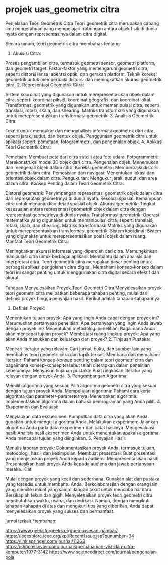 
# projek uas_geometrix citra
Penjelasan Teori Geometrik Citra
Teori geometrik citra merupakan cabang ilmu pengetahuan yang mempelajari hubungan antara objek fisik di dunia nyata dengan representasinya dalam citra digital.

Secara umum, teori geometrik citra membahas tentang:

1. Akuisisi Citra:

Proses pengambilan citra, termasuk geometri sensor, geometri platform, dan geometri target.
Faktor-faktor yang memengaruhi geometri citra, seperti distorsi lensa, aberasi optik, dan gerakan platform.
Teknik koreksi geometrik untuk memperbaiki distorsi dan meningkatkan akurasi geometrik citra.
2. Representasi Geometrik Citra:

Sistem koordinat yang digunakan untuk merepresentasikan objek dalam citra, seperti koordinat piksel, koordinat geografis, dan koordinat lokal.
Transformasi geometrik yang digunakan untuk memanipulasi citra, seperti translasi, rotasi, skala, dan shearing.
Matriks transformasi yang digunakan untuk merepresentasikan transformasi geometrik.
3. Analisis Geometrik Citra:

Teknik untuk mengukur dan menganalisis informasi geometrik dari citra, seperti jarak, sudut, dan bentuk objek.
Penggunaan geometrik citra untuk aplikasi seperti pemetaan, fotogrammetri, dan pengenalan objek.
4. Aplikasi Teori Geometrik Citra:

Pemetaan: Membuat peta dari citra satelit atau foto udara.
Fotogrammetri: Merekonstruksi model 3D objek dari citra.
Pengenalan objek: Menemukan dan mengenali objek dalam citra.
Koreksi geometrik: Memperbaiki distorsi geometrik dalam citra.
Pemosisian dan navigasi: Menentukan lokasi dan orientasi objek dalam citra.
Pengukuran: Mengukur jarak, sudut, dan area dalam citra.
Konsep Penting dalam Teori Geometrik Citra:

Distorsi geometrik: Penyimpangan representasi geometrik objek dalam citra dari representasi geometrinya di dunia nyata.
Resolusi spasial: Kemampuan citra untuk menunjukkan detail spasial objek.
Akurasi geometrik: Tingkat kesesuaian antara representasi geometrik objek dalam citra dengan representasi geometrinya di dunia nyata.
Transformasi geometrik: Operasi matematika yang digunakan untuk memanipulasi citra, seperti translasi, rotasi, skala, dan shearing.
Matriks transformasi: Matriks yang digunakan untuk merepresentasikan transformasi geometrik.
Sistem koordinat: Sistem yang digunakan untuk merepresentasikan posisi objek dalam ruang.
Manfaat Teori Geometrik Citra:

Meningkatkan akurasi informasi yang diperoleh dari citra.
Memungkinkan manipulasi citra untuk berbagai aplikasi.
Membantu dalam analisis dan interpretasi citra.
Teori geometrik citra merupakan dasar penting untuk berbagai aplikasi pengolahan citra digital. Memahami konsep-konsep dalam teori ini sangat penting untuk menggunakan citra digital secara efektif dan akurat.

Tahapan Menyelesaikan Proyek Teori Geometri Citra
Menyelesaikan proyek teori geometri citra melibatkan beberapa tahapan penting, mulai dari definisi proyek hingga penyajian hasil. Berikut adalah tahapan-tahapannya:

1. Definisi Proyek:

Menentukan tujuan proyek: Apa yang ingin Anda capai dengan proyek ini?
Merumuskan pertanyaan penelitian: Apa pertanyaan yang ingin Anda jawab dengan proyek ini?
Menentukan metodologi penelitian: Bagaimana Anda akan mencapai tujuan proyek?
Membatasi ruang lingkup proyek: Apa yang akan Anda masukkan dan keluarkan dari proyek?
2. Tinjauan Pustaka:

Mencari literatur yang relevan: Cari jurnal, buku, dan sumber lain yang membahas teori geometri citra dan topik terkait.
Membaca dan memahami literatur: Pahami konsep-konsep penting dalam teori geometri citra dan bagaimana konsep-konsep tersebut telah diterapkan dalam penelitian sebelumnya.
Menyusun tinjauan pustaka: Buat ringkasan literatur yang relevan dengan proyek Anda.
3. Pengembangan Algoritma:

Memilih algoritma yang sesuai: Pilih algoritma geometri citra yang sesuai dengan tujuan proyek Anda.
Mempelajari algoritma: Pahami cara kerja algoritma dan parameter-parameternya.
Menerapkan algoritma: Implementasikan algoritma dalam bahasa pemrograman yang Anda pilih.
4. Eksperimen dan Evaluasi:

Menyiapkan data eksperimen: Kumpulkan data citra yang akan Anda gunakan untuk menguji algoritma Anda.
Melakukan eksperimen: Jalankan algoritma Anda pada data eksperimen dan catat hasilnya.
Mengevaluasi hasil: Analisis hasil eksperimen Anda untuk menentukan apakah algoritma Anda mencapai tujuan yang diinginkan.
5. Penyajian Hasil:

Menulis laporan proyek: Dokumentasikan proyek Anda, termasuk tujuan, metodologi, hasil, dan kesimpulan.
Membuat presentasi: Buat presentasi yang menjelaskan proyek Anda kepada audiens.
Mempresentasikan hasil: Presentasikan hasil proyek Anda kepada audiens dan jawab pertanyaan mereka.
Kiat:

Mulai dengan proyek yang kecil dan sederhana.
Gunakan alat dan pustaka yang tersedia untuk membantu Anda.
Berkolaborasilah dengan orang lain yang memiliki minat yang sama.
Jangan takut untuk mencoba hal baru.
Bersikaplah tekun dan gigih.
Menyelesaikan proyek teori geometri citra membutuhkan waktu, usaha, dan dedikasi. Namun, dengan mengikuti tahapan-tahapan di atas dan mengikuti tips yang diberikan, Anda dapat menyelesaikan proyek yang sukses dan bermanfaat.

jurnal terkait *tambahan:

https://www.geeksforgeeks.org/pemrosesan-gambar/
https://ieeexplore.ieee.org/xpl/RecentIssue.jsp?punumber=34
https://link.springer.com/journal/11263
https://shop.elsevier.com/journals/pemahaman-visi-dan-citra-komputer/1077-3142
https://www.sciencedirect.com/journal/pengenalan-pola